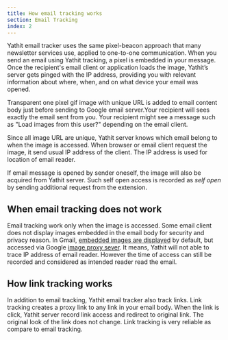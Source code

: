 ```yaml
---
title: How email tracking works
section: Email Tracking
index: 2
---
```




Yathit email tracker uses the same pixel-beacon approach that many newsletter services use, applied to one-to-one communication. When you send an email using Yathit tracking, a pixel is embedded in your message. Once the recipient's email client or application loads the image, Yathit’s server gets pinged with the IP address, providing you with relevant information about where, when, and on what device your email was opened.

Transparent one pixel gif image with unique URL is added to email content body just before sending to Google email server.Your recipient will sees exactly the email sent from you. Your recipient might see a message such as "Load images from this user?" depending on the email client.

Since all image URL are unique, Yathit server knows which email belong to when the image is accessed. When browser or email client request the image, it send usual IP address of the client. The IP address is used for location of email reader.

If email message is opened by sender oneself, the image will also be acquired from Yathit server. Such self open access is recorded as _self open_ by sending additional request from the extension.

## When email tracking does not work

Email tracking work only when the image is accessed. Some email client does not display images embedded in the email body for security and privacy reason. In Gmail, [embedded images are displayed](http://gmailblog.blogspot.sg/2013/12/images-now-showing.html) by default, but accessed via Google [image proxy sever](https://support.google.com/mail/answer/145919?p=display_images&rd=1). It means, Yathit will not able to trace IP address of email reader. However the time of access can still be recorded and considered as intended reader read the email.

## How link tracking works

In addition to email tracking, Yathit email tracker also track links. Link tracking creates a proxy link to any link in your email body. When the link is click, Yathit server record link access and redirect to original link. The original look of the link does not change. Link tracking is very reliable as compare to email tracking.


